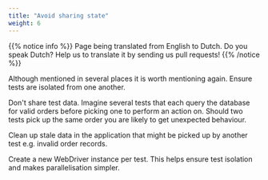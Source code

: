 ```yaml
---
title: "Avoid sharing state"
weight: 6
---
```


{{% notice info %}}
<i class="fas fa-language"></i> Page being translated from 
English to Dutch. Do you speak Dutch? Help us to translate
it by sending us pull requests!
{{% /notice %}}

Although mentioned in several places it is worth mentioning again. Ensure 
tests are isolated from one another.

Don't share test data. Imagine several tests that each query the database 
for valid orders before picking one to perform an action on. Should two tests
pick up the same order you are likely to get unexpected behaviour.

Clean up stale data in the application that might be picked up by another 
test e.g. invalid order records.

Create a new WebDriver instance per test. This helps ensure test isolation
and makes parallelisation simpler.
